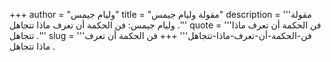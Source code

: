 +++
author = "وليام جيمس"
title = "مقولة وليام جيمس"
description = '''مقولة وليام جيمس: فن الحكمة أن تعرف ماذا تتجاهل .'''
quote = '''فن الحكمة أن تعرف ماذا تتجاهل .'''
slug = '''فن-الحكمة-أن-تعرف-ماذا-تتجاهل'''
+++
فن الحكمة أن تعرف ماذا تتجاهل .
